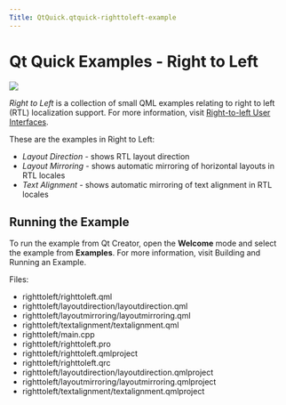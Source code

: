 ```yaml
---
Title: QtQuick.qtquick-righttoleft-example
---
```

        
Qt Quick Examples - Right to Left
=================================

<span class="subtitle"></span>
<span id="details"></span>
![](https://developer.ubuntu.com/static/devportal_uploaded/910b28dc-65bb-4517-b521-f82cf2c52332-api/apps/qml/sdk-15.04.4/qtquick-righttoleft-example/images/qml-righttoleft-example.png)

*Right to Left* is a collection of small QML examples relating to right to left (RTL) localization support. For more information, visit [Right-to-left User Interfaces](../QtQuick.qtquick-positioning-righttoleft.md).

These are the examples in Right to Left:

-   *Layout Direction* - shows RTL layout direction
-   *Layout Mirroring* - shows automatic mirroring of horizontal layouts in RTL locales
-   *Text Alignment* - shows automatic mirroring of text alignment in RTL locales

<span id="running-the-example"></span>
Running the Example
-------------------

To run the example from Qt Creator, open the **Welcome** mode and select the example from **Examples**. For more information, visit Building and Running an Example.

Files:

-   righttoleft/righttoleft.qml
-   righttoleft/layoutdirection/layoutdirection.qml
-   righttoleft/layoutmirroring/layoutmirroring.qml
-   righttoleft/textalignment/textalignment.qml
-   righttoleft/main.cpp
-   righttoleft/righttoleft.pro
-   righttoleft/righttoleft.qmlproject
-   righttoleft/righttoleft.qrc
-   righttoleft/layoutdirection/layoutdirection.qmlproject
-   righttoleft/layoutmirroring/layoutmirroring.qmlproject
-   righttoleft/textalignment/textalignment.qmlproject

